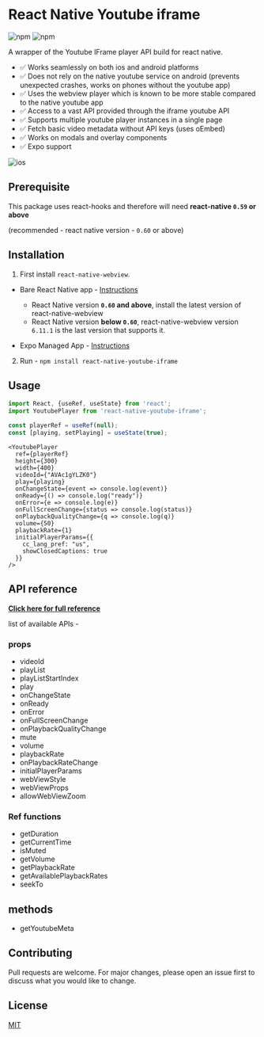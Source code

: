 # React Native Youtube iframe

![npm](https://img.shields.io/npm/v/react-native-youtube-iframe?style=for-the-badge) ![npm](https://img.shields.io/npm/dm/react-native-youtube-iframe?style=for-the-badge)

A wrapper of the Youtube IFrame player API build for react native.

- ✅ Works seamlessly on both ios and android platforms
- ✅ Does not rely on the native youtube service on android (prevents unexpected crashes, works on phones without the youtube app)
- ✅ Uses the webview player which is known to be more stable compared to the native youtube app
- ✅ Access to a vast API provided through the iframe youtube API
- ✅ Supports multiple youtube player instances in a single page
- ✅ Fetch basic video metadata without API keys (uses oEmbed)
- ✅ Works on modals and overlay components
- ✅ Expo support

![ios](./doc/demo.gif?raw=true 'ios')

## Prerequisite

This package uses react-hooks and therefore will need **react-native `0.59` or above**

(recommended - react native version - `0.60` or above)

## Installation

1. First install `react-native-webview`.

- Bare React Native app - [Instructions](https://github.com/react-native-community/react-native-webview/blob/master/docs/Getting-Started.md)

  - React Native version **`0.60` and above**, install the latest version of react-native-webview
  - React Native version **below `0.60`**, react-native-webview version `6.11.1` is the last version that supports it.

- Expo Managed App - [Instructions](https://docs.expo.io/versions/latest/sdk/webview/)

2. Run - `npm install react-native-youtube-iframe`

## Usage

```js
import React, {useRef, useState} from 'react';
import YoutubePlayer from 'react-native-youtube-iframe';

const playerRef = useRef(null);
const [playing, setPlaying] = useState(true);
```

```JSX
<YoutubePlayer
  ref={playerRef}
  height={300}
  width={400}
  videoId={"AVAc1gYLZK0"}
  play={playing}
  onChangeState={event => console.log(event)}
  onReady={() => console.log("ready")}
  onError={e => console.log(e)}
  onFullScreenChange={status => console.log(status)}
  onPlaybackQualityChange={q => console.log(q)}
  volume={50}
  playbackRate={1}
  initialPlayerParams={{
    cc_lang_pref: "us",
    showClosedCaptions: true
  }}
/>
```

## API reference

**[Click here for full reference](./doc)**

list of available APIs -

### props

- videoId
- playList
- playListStartIndex
- play
- onChangeState
- onReady
- onError
- onFullScreenChange
- onPlaybackQualityChange
- mute
- volume
- playbackRate
- onPlaybackRateChange
- initialPlayerParams
- webViewStyle
- webViewProps
- allowWebViewZoom

### Ref functions

- getDuration
- getCurrentTime
- isMuted
- getVolume
- getPlaybackRate
- getAvailablePlaybackRates
- seekTo

## methods

- getYoutubeMeta

## Contributing

Pull requests are welcome. For major changes, please open an issue first to discuss what you would like to change.

## License

[MIT](https://choosealicense.com/licenses/mit/)
